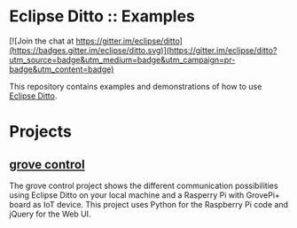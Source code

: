 # Eclipse Ditto :: Examples

[![Join the chat at https://gitter.im/eclipse/ditto](https://badges.gitter.im/eclipse/ditto.svg)](https://gitter.im/eclipse/ditto?utm_source=badge&utm_medium=badge&utm_campaign=pr-badge&utm_content=badge)

This repository contains examples and demonstrations of how to use [Eclipse Ditto](https://github.com/eclipse/ditto).

# Projects

## [grove control](grove-ctrl/)

The grove control project shows the different communication possibilities
using Eclipse Ditto on your local machine and a Rasperry Pi with GrovePi+ board
as IoT device. This project uses Python for the Raspberry Pi code and jQuery for the Web UI.


